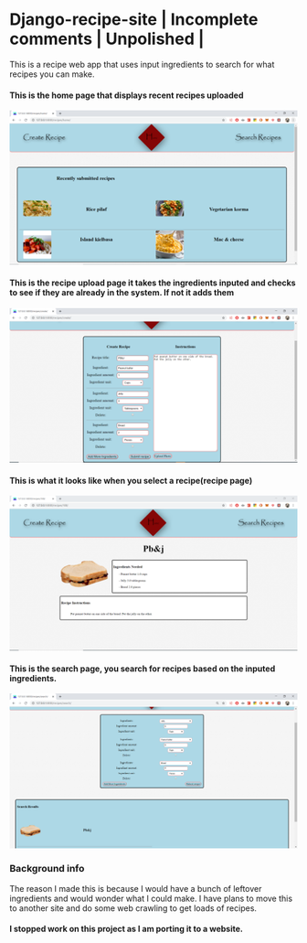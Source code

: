 # Django-recipe-site | Incomplete comments | Unpolished |
This is a recipe web app that uses input ingredients to search for what recipes you can make. 

#### This is the home page that displays recent recipes uploaded
![alt text](https://raw.githubusercontent.com/smartst3r/Django-recipe-site/master/readme_images/home.PNG)

#### This is the recipe upload page it takes the ingredients inputed and checks to see if they are already in the system. If not it adds them
![alt text](https://raw.githubusercontent.com/smartst3r/Django-recipe-site/master/readme_images/create.PNG)

#### This is what it looks like when you select a recipe(recipe page)
![alt text](https://raw.githubusercontent.com/smartst3r/Django-recipe-site/master/readme_images/recipepage.PNG)

#### This is the search page, you search for recipes based on the inputed ingredients.
![alt text](https://raw.githubusercontent.com/smartst3r/Django-recipe-site/master/readme_images/recipesearch.PNG)
 
 
### Background info
The reason I made this is because I would have a bunch of leftover ingredients and would wonder what I could make.
I have plans to move this to another site and do some web crawling to get loads of recipes.
 
#### I stopped work on this project as I am porting it to a website.
